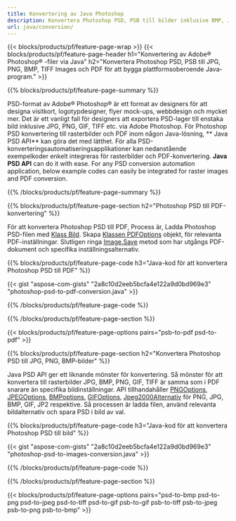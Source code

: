 ```yaml
---
title: Konvertering av Java Photoshop
description: Konvertera Photoshop PSD, PSB till bilder inklusive BMP, JPG, PNG, TIFF och PDF via Java-bibliotek.
url: java/conversion/
---
```


{{< blocks/products/pf/feature-page-wrap >}}
{{< blocks/products/pf/feature-page-header h1="Konvertering av Adobe® Photoshop® -filer via Java" h2="Konvertera Photoshop PSD, PSB till JPG, PNG, BMP, TIFF Images och PDF för att bygga plattformsoberoende Java-program." >}}

{{% blocks/products/pf/feature-page-summary %}}

PSD-format av Adobe® Photoshop® är ett format av designers för att designa visitkort, logotypdesigner, flyer mock-ups, webbdesign och mycket mer. Det är ett vanligt fall för designers att exportera PSD-lager till enstaka bild inklusive JPG, PNG, GIF, TIFF etc. via Adobe Photoshop. För Photoshop PSD konvertering till rasterbilder och PDF inom någon Java-lösning, ** Java PSD API** kan göra det med lätthet. För alla PSD-konverteringsautomatiseringsapplikationer kan nedanstående exempelkoder enkelt integreras för rasterbilder och PDF-konvertering. **Java PSD API** can do it with ease. For any PSD conversion automation application, below example codes can easily be integrated for raster images and PDF conversion.

{{% /blocks/products/pf/feature-page-summary %}}

{{% blocks/products/pf/feature-page-section h2="Photoshop PSD till PDF-konvertering" %}}

För att konvertera Photoshop PSD till PDF, Process är, Ladda Photoshop PSD-filen med [Klass Bild](https://apireference.aspose.com/psd/java/com.aspose.psd/Image). Skapa [Klassen PDFOptions](https://apireference.aspose.com/psd/java/com.aspose.psd.imageoptions/PdfOptions) objekt, för relevanta PDF-inställningar. Slutligen ringa [Image.Save](https://apireference.aspose.com/psd/java/com.aspose.psd/Image#save-java.lang.String-com.aspose.psd.ImageOptionsBase-) metod som har utgångs PDF-dokument och specifika inställningsalternativ.

{{% blocks/products/pf/feature-page-code h3="Java-kod för att konvertera Photoshop PSD till PDF" %}}

{{< gist "aspose-com-gists" "2a8c10d2eeb5bcfa4e122a9d0bd969e3" "photoshop-psd-to-pdf-conversion.java" >}}

{{% /blocks/products/pf/feature-page-code %}}

{{% /blocks/products/pf/feature-page-section %}}

{{< blocks/products/pf/feature-page-options pairs="psb-to-pdf psd-to-pdf" >}}

{{% blocks/products/pf/feature-page-section h2="Konvertera Photoshop PSD till JPG, PNG, BMP-bilder" %}}

Java PSD API ger ett liknande mönster för konvertering. Så mönster för att konvertera till rasterbilder JPG, BMP, PNG, GIF, TIFF är samma som i PDF snarare än specifika bildinställningar. API tillhandahåller [PNGOptions](https://apireference.aspose.com/psd/java/com.aspose.psd.imageoptions/PngOptions), [JPEGOptions](https://apireference.aspose.com/psd/java/com.aspose.psd.imageoptions/JpegOptions), [BMPoptions](https://apireference.aspose.com/psd/java/com.aspose.psd.imageoptions/BmpOptions), [GIFOptions](https://apireference.aspose.com/psd/java/com.aspose.psd.imageoptions/GifOptions), [Jpeg2000Alternativ](https://apireference.aspose.com/psd/java/com.aspose.psd.imageoptions/Jpeg2000Options) för PNG, JPG, BMP, GIF, JP2 respektive. Så processen är ladda filen, använd relevanta bildalternativ och spara PSD i bild av val.

{{% blocks/products/pf/feature-page-code h3="Java-kod för att konvertera Photoshop PSD till bild" %}}

{{< gist "aspose-com-gists" "2a8c10d2eeb5bcfa4e122a9d0bd969e3" "photoshop-psd-to-images-conversion.java" >}}

{{% /blocks/products/pf/feature-page-code %}}

{{% /blocks/products/pf/feature-page-section %}}

{{< blocks/products/pf/feature-page-options pairs="psd-to-bmp psd-to-png psd-to-jpeg psd-to-tiff psd-to-gif psb-to-gif psb-to-tiff psb-to-jpeg psb-to-png psb-to-bmp" >}}
